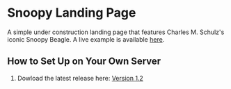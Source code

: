 # Snoopy Landing Page

A simple under construction landing page that features Charles M. Schulz's iconic Snoopy Beagle. A live example is available [here](https://willtheorangeguy.github.io/Snoopy-Landing-Page/).

## How to Set Up on Your Own Server
1. Dowload the latest release here: [Version 1.2](https://github.com/willtheorangeguy/Snoopy-Landing-Page/releases/tag/1.0)
